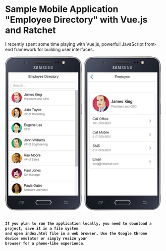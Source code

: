 # Sample Mobile Application "Employee Directory" with Vue.js and Ratchet
I recently spent some time playing with Vue.js, powerfull JavaScript front-end framework for building user interfaces.

![Employee Directory App](/pics/employee-directory-samsung-app.jpg "Sample Mobile Application with Vue.js and Ratchet")

<pre><code>
<b>If you plan to run the application locally, you need to download a project, save it in a file system
and open index.html file in a web browser. Use the Google Chrome device emulator or simply resize your 
browser for a phone-like experience.</b>
</pre></code>
